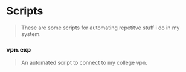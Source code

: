 # Scripts
> These are some scripts for automating repetitve stuff i do in my system.

### vpn.exp 
> An automated script to connect to my college vpn.

